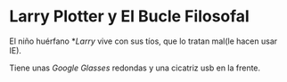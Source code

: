 
# Larry Plotter y El Bucle Filosofal

El niño huérfano **Larry* vive con sus tíos, que lo tratan mal(le hacen usar IE).

Tiene unas *Google Glasses* redondas y una cicatriz usb en la frente.